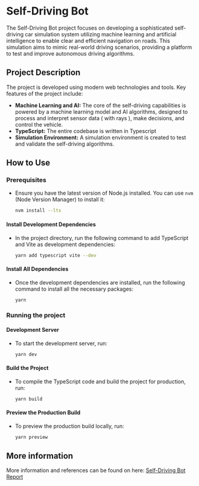 # Self-Driving Bot

The Self-Driving Bot project focuses on developing a sophisticated self-driving car simulation system utilizing machine learning and artificial intelligence to enable clear and efficient navigation on roads. This simulation aims to mimic real-world driving scenarios, providing a platform to test and improve autonomous driving algorithms.

## Project Description

The project is developed using modern web technologies and tools. Key features of the project include:

- **Machine Learning and AI:** The core of the self-driving capabilities is powered by a machine learning model and AI algorithms, designed to process and interpret sensor data ( with rays ), make decisions, and control the vehicle.
- **TypeScript:** The entire codebase is written in Typescript
- **Simulation Environment:** A simulation environment is created to test and validate the self-driving algorithms.

## How to Use

### Prerequisites
- Ensure you have the latest version of Node.js installed. You can use `nvm` (Node Version Manager) to install it:
  ```sh
  nvm install --lts

#### Install Development Dependencies
- In the project directory, run the following command to add TypeScript and Vite as development dependencies:
    ```sh
    yarn add typescript vite --dev

#### Install All Dependencies
- Once the development dependencies are installed, run the following command to install all the necessary packages:
    ```sh
    yarn

### Running the project

#### Development Server
- To start the development server, run:
    ```sh
    yarn dev

#### Build the Project
- To compile the TypeScript code and build the project for production, run:
    ```sh
    yarn build

#### Preview the Production Build
- To preview the production build locally, run:
    ```sh
    yarn preview

## More information

More information and references can be found on here: [Self-Driving Bot Report](https://www.overleaf.com/read/ktvxvrcbvcxr#9ad0b6)

